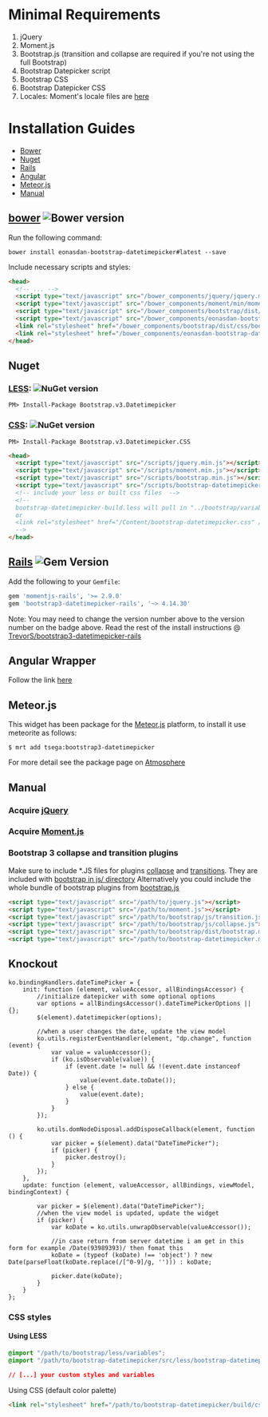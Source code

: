 # Minimal Requirements

1. jQuery
2. Moment.js
3. Bootstrap.js (transition and collapse are required if you're not using the full Bootstrap)
4. Bootstrap Datepicker script
5. Bootstrap CSS
6. Bootstrap Datepicker CSS
7. Locales: Moment's locale files are [here](https://github.com/moment/moment/tree/master/locale)

# Installation Guides
* [Bower](#bower-)
* [Nuget](#nuget)
* [Rails](#rails-)
* [Angular](#angular-wrapper)
* [Meteor.js](#meteorjs)
* [Manual](#manual)

## [bower](http://bower.io) ![Bower version](https://badge.fury.io/bo/eonasdan-bootstrap-datetimepicker.png)

Run the following command:
```
bower install eonasdan-bootstrap-datetimepicker#latest --save
```

Include necessary scripts and styles:
```html
<head>
  <!-- ... -->
  <script type="text/javascript" src="/bower_components/jquery/jquery.min.js"></script>
  <script type="text/javascript" src="/bower_components/moment/min/moment.min.js"></script>
  <script type="text/javascript" src="/bower_components/bootstrap/dist/js/bootstrap.min.js"></script>
  <script type="text/javascript" src="/bower_components/eonasdan-bootstrap-datetimepicker/build/js/bootstrap-datetimepicker.min.js"></script>
  <link rel="stylesheet" href="/bower_components/bootstrap/dist/css/bootstrap.min.css" />
  <link rel="stylesheet" href="/bower_components/eonasdan-bootstrap-datetimepicker/build/css/bootstrap-datetimepicker.min.css" />
</head>
```
## Nuget
### [LESS](https://www.nuget.org/packages/Bootstrap.v3.Datetimepicker/): ![NuGet version](https://badge.fury.io/nu/Bootstrap.v3.Datetimepicker.png)
```
PM> Install-Package Bootstrap.v3.Datetimepicker
```

### [CSS](https://www.nuget.org/packages/Bootstrap.v3.Datetimepicker.CSS/): ![NuGet version](https://badge.fury.io/nu/Bootstrap.v3.Datetimepicker.CSS.png)
```
PM> Install-Package Bootstrap.v3.Datetimepicker.CSS
```

```html
<head>
  <script type="text/javascript" src="/scripts/jquery.min.js"></script>
  <script type="text/javascript" src="/scripts/moment.min.js"></script>
  <script type="text/javascript" src="/scripts/bootstrap.min.js"></script>
  <script type="text/javascript" src="/scripts/bootstrap-datetimepicker.*js"></script>
  <!-- include your less or built css files  -->
  <!--
  bootstrap-datetimepicker-build.less will pull in "../bootstrap/variables.less" and "bootstrap-datetimepicker.less";
  or
  <link rel="stylesheet" href="/Content/bootstrap-datetimepicker.css" />
  -->
</head>
```

## [Rails](http://rubygems.org/gems/bootstrap3-datetimepicker-rails) ![Gem Version](https://badge.fury.io/rb/bootstrap3-datetimepicker-rails.png)

Add the following to your `Gemfile`:
```ruby
gem 'momentjs-rails', '>= 2.9.0'
gem 'bootstrap3-datetimepicker-rails', '~> 4.14.30'
```
Note: You may need to change the version number above to the version number on the badge above.
Read the rest of the install instructions @
[TrevorS/bootstrap3-datetimepicker-rails](https://github.com/TrevorS/bootstrap3-datetimepicker-rails)


## Angular Wrapper
Follow the link [here](https://gist.github.com/eugenekgn/f00c4d764430642dca4b)

## Meteor.js

This widget has been package for the [Meteor.js](http://www.meteor.com/) platform, to install it use meteorite as follows:

`$ mrt add tsega:bootstrap3-datetimepicker`

For more detail see the package page on [Atmosphere](http://atmospherejs.com/package/bootstrap3-datetimepicker)

## Manual

### Acquire [jQuery](http://jquery.com)
### Acquire  [Moment.js](https://github.com/moment/moment)
### Bootstrap 3 collapse and transition plugins
Make sure to include *.JS files for plugins [collapse](http://getbootstrap.com/javascript/#collapse) and [transitions](http://getbootstrap.com/javascript/#transitions). They are included with [bootstrap in js/ directory](https://github.com/twbs/bootstrap/tree/master/js)
Alternatively you could include the whole bundle of bootstrap plugins from [bootstrap.js](https://github.com/twbs/bootstrap/tree/master/dist/js)

```html
<script type="text/javascript" src="/path/to/jquery.js"></script>
<script type="text/javascript" src="/path/to/moment.js"></script>
<script type="text/javascript" src="/path/to/bootstrap/js/transition.js"></script>
<script type="text/javascript" src="/path/to/bootstrap/js/collapse.js"></script>
<script type="text/javascript" src="/path/to/bootstrap/dist/bootstrap.min.js"></script>
<script type="text/javascript" src="/path/to/bootstrap-datetimepicker.min.js"></script>
```

## Knockout

```
ko.bindingHandlers.dateTimePicker = {
    init: function (element, valueAccessor, allBindingsAccessor) {
        //initialize datepicker with some optional options
        var options = allBindingsAccessor().dateTimePickerOptions || {};
        $(element).datetimepicker(options);

        //when a user changes the date, update the view model
        ko.utils.registerEventHandler(element, "dp.change", function (event) {
            var value = valueAccessor();
            if (ko.isObservable(value)) {
                if (event.date != null && !(event.date instanceof Date)) {
                    value(event.date.toDate());
                } else {
                    value(event.date);
                }
            }
        });

        ko.utils.domNodeDisposal.addDisposeCallback(element, function () {
            var picker = $(element).data("DateTimePicker");
            if (picker) {
                picker.destroy();
            }
        });
    },
    update: function (element, valueAccessor, allBindings, viewModel, bindingContext) {

        var picker = $(element).data("DateTimePicker");
        //when the view model is updated, update the widget
        if (picker) {
            var koDate = ko.utils.unwrapObservable(valueAccessor());

            //in case return from server datetime i am get in this form for example /Date(93989393)/ then fomat this
            koDate = (typeof (koDate) !== 'object') ? new Date(parseFloat(koDate.replace(/[^0-9]/g, ''))) : koDate;

            picker.date(koDate);
        }
    }
};
```

### CSS styles

#### Using LESS
```css
@import "/path/to/bootstrap/less/variables";
@import "/path/to/bootstrap-datetimepicker/src/less/bootstrap-datetimepicker-build.less";

// [...] your custom styles and variables
```

Using CSS (default color palette)
```html
<link rel="stylesheet" href="/path/to/bootstrap-datetimepicker/build/css/bootstrap-datetimepicker.min.css" />
```
